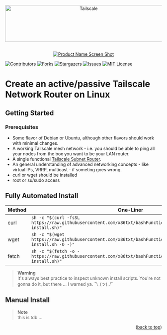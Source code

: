 <a name="readme-top"></a>
<br />
<div align="center">
  <a href="https://tailscale.com/">
    <img src="https://cdn.secunit.io/media/images/tailscale/tailscale-logo.png" alt="Tailscale" width="521" height="118"></a>
</div>
<br />

<div align="center">

[![Product Name Screen Shot][product-screenshot]](https://tailscale.com)

</div>

[![Contributors][contributors-shield]][contributors-url]
[![Forks][forks-shield]][forks-url]
[![Stargazers][stars-shield]][stars-url]
[![Issues][issues-shield]][issues-url]
[![MIT License][license-shield]][license-url]

# Create an active/passive Tailscale Network Router on Linux

## Getting Started

### Prerequisites
* Some flavor of Debian or Ubuntu, although other flavors should work with minimal changes.
* A working Tailscale mesh network - i.e. you should be able to ping all your nodes from the box you want to be your LAN router.
* A single functional [Tailscale Subnet Router](https://tailscale.com/kb/1019/subnets/).
* An general understanding of advanced networking concepts - like virtual IPs, VRRP, multicast - if someting goes wrong.
* curl or wget should be installed
* root or su/sudo access

## Fully Automated Install
| Method | One-Liner |
| --- | --- |
| curl | `sh -c "$(curl -fsSL https://raw.githubusercontent.com/x86txt/bashFunctions/main/routing/tailscale-install.sh)"` |
| wget | `sh -c "$(wget https://raw.githubusercontent.com/x86txt/bashFunctions/main/routing/tailscale-install.sh -O -)"` |
| fetch | `sh -c "$(fetch -o - https://raw.githubusercontent.com/x86txt/bashFunctions/main/routing/tailscale-install.sh)"` |

> **Warning**  
> It's always best practice to inspect unknown install scripts. You're not gonna do it, but there ... I warned ya. ¯\\\_(ツ)\_/¯

## Manual Install
> **Note**  
> this is tdb ...

[contributors-shield]: https://shields.secunit.io/github/contributors/x86txt/bashFunctions.svg?style=for-the-badge
[contributors-url]: https://github.com/x86txt/bashFunctions/graphs/contributors
[forks-shield]: https://shields.secunit.io/github/forks/x86txt/bashFunctions.svg?style=for-the-badge
[forks-url]: https://github.com/x86txt/bashFunctions/network/members
[stars-shield]: https://shields.secunit.io/github/stars/x86txt/bashFunctions.svg?style=for-the-badge
[stars-url]: https://github.com/x86txt/bashFunctions/stargazers
[issues-shield]: https://shields.secunit.io/github/issues/x86txt/bashFunctions.svg?style=for-the-badge
[issues-url]: https://github.com/x86txt/bashFunctions/issues
[license-shield]: https://shields.secunit.io/badge/License-CC%20BY--NC--SA%204.0-lightgrey.svg?style=for-the-badge
[license-url]: http://creativecommons.org/licenses/by-nc-sa/4.0/
[linkedin-shield]: https://shields.secunit.io/badge/-LinkedIn-black.svg?style=for-the-badge&logo=linkedin&colorB=555
[linkedin-url]: hhttps://www.linkedin.com/in/mevanssecurity/
[product-screenshot]: https://cdn.secunit.io/media/images/tailscale/tailscale-network-diagram.svg
<p align="right">(<a href="#readme-top">back to top</a>)</p>
